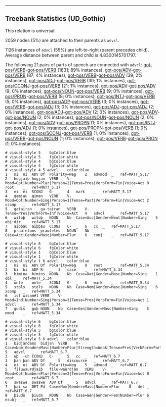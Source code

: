 

--------------------------------------------------------------------------------

## Treebank Statistics (UD_Gothic)

This relation is universal.

2059 nodes (5%) are attached to their parents as `advcl`.

1126 instances of `advcl` (55%) are left-to-right (parent precedes child).
Average distance between parent and child is 4.8300145701797.

The following 21 pairs of parts of speech are connected with `advcl`: [got-pos/VERB]()-[got-pos/VERB]() (1831; 89% instances), [got-pos/ADV]()-[got-pos/VERB]() (87; 4% instances), [got-pos/VERB]()-[got-pos/ADV]() (39; 2% instances), [got-pos/ADJ]()-[got-pos/VERB]() (30; 1% instances), [got-pos/CCONJ]()-[got-pos/VERB]() (21; 1% instances), [got-pos/ADV]()-[got-pos/ADV]() (9; 0% instances), [got-pos/NOUN]()-[got-pos/VERB]() (9; 0% instances), [got-pos/PRON]()-[got-pos/VERB]() (8; 0% instances), [got-pos/INTJ]()-[got-pos/VERB]() (5; 0% instances), [got-pos/ADP]()-[got-pos/VERB]() (3; 0% instances), [got-pos/VERB]()-[got-pos/ADJ]() (3; 0% instances), [got-pos/ADJ]()-[got-pos/ADJ]() (2; 0% instances), [got-pos/ADJ]()-[got-pos/ADV]() (2; 0% instances), [got-pos/ADV]()-[got-pos/NOUN]() (2; 0% instances), [got-pos/NOUN]()-[got-pos/NOUN]() (2; 0% instances), [got-pos/ADV]()-[got-pos/PROPN]() (1; 0% instances), [got-pos/INTJ]()-[got-pos/ADJ]() (1; 0% instances), [got-pos/PROPN]()-[got-pos/VERB]() (1; 0% instances), [got-pos/SCONJ]()-[got-pos/VERB]() (1; 0% instances), [got-pos/VERB]()-[got-pos/NOUN]() (1; 0% instances), [got-pos/VERB]()-[got-pos/PRON]() (1; 0% instances).


~~~ conllu
# visual-style 5	bgColor:blue
# visual-style 5	fgColor:white
# visual-style 4	bgColor:blue
# visual-style 4	fgColor:white
# visual-style 4 5 advcl	color:blue
1	ni	ni	ADV	Df	Polarity=Neg	2	advmod	_	ref=MATT_5.17
2	hugjaiþ	hugjan	VERB	V-	Mood=Opt|Number=Plur|Person=2|Tense=Pres|VerbForm=Fin|Voice=Act	0	root	_	ref=MATT_5.17
3	ei	ei	SCONJ	G-	_	4	mark	_	ref=MATT_5.17
4	qemjau	qiman	VERB	V-	Mood=Opt|Number=Sing|Person=1|Tense=Past|VerbForm=Fin|Voice=Act	2	ccomp	_	ref=MATT_5.17
5	gatairan	ga-tairan	VERB	V-	Tense=Pres|VerbForm=Inf|Voice=Act	4	advcl	_	ref=MATT_5.17
6	witoþ	witoþ	NOUN	Nb	Case=Acc|Gender=Neut|Number=Sing	5	obj:dir	_	ref=MATT_5.17
7	aiþþau	aiþþau	CCONJ	C-	_	6	cc	_	ref=MATT_5.17
8	praufetuns	praufetes	NOUN	Nb	Case=Acc|Gender=Masc|Number=Plur	6	conj	_	ref=MATT_5.17

~~~


~~~ conllu
# visual-style 6	bgColor:blue
# visual-style 6	fgColor:white
# visual-style 1	bgColor:blue
# visual-style 1	fgColor:white
# visual-style 1 6 advcl	color:blue
1	ni	ni	ADV	Df	Polarity=Neg	0	root	_	ref=MATT_5.34
2	bi	bi	ADP	R-	_	3	case	_	ref=MATT_5.34
3	himina	himins	NOUN	Nb	Case=Dat|Gender=Masc|Number=Sing	1	obl	_	ref=MATT_5.34
4	unte	unte	SCONJ	G-	_	6	mark	_	ref=MATT_5.34
5	stols	stols	NOUN	Nb	Case=Nom|Gender=Masc|Number=Sing	6	xcomp	_	ref=MATT_5.34
6	ist	wisan#1	VERB	V-	Mood=Ind|Number=Sing|Person=3|Tense=Pres|VerbForm=Fin|Voice=Act	1	advcl	_	ref=MATT_5.34
7	gudis	guþ	NOUN	Nb	Case=Gen|Gender=Masc|Number=Sing	5	nmod	_	ref=MATT_5.34

~~~


~~~ conllu
# visual-style 6	bgColor:blue
# visual-style 6	fgColor:white
# visual-style 5	bgColor:blue
# visual-style 5	fgColor:white
# visual-style 5 6 advcl	color:blue
1	bidjandans	bidjan	VERB	V-	Case=Nom|Gender=Masc|Number=Plur|Strength=Weak|Tense=Pres|VerbForm=Part|Voice=Act	5	advcl	_	ref=MATT_6.7
2	uþ	-uh	CCONJ	C-	_	5	cc	_	ref=MATT_6.7
3	þan	þan	ADV	Df	_	5	discourse	_	ref=MATT_6.7
4	ni	ni	ADV	Df	Polarity=Neg	5	advmod	_	ref=MATT_6.7
5	filuwaurdjaiþ	filu-waurdjan	VERB	V-	Mood=Opt|Number=Plur|Person=2|Tense=Pres|VerbForm=Fin|Voice=Act	0	root	_	ref=MATT_6.7
6	swaswe	swaswe	ADV	Df	_	5	advcl	_	ref=MATT_6.7
7	þai	sa	DET	Pd	Case=Nom|Gender=Masc|Number=Plur	8	det	_	ref=MATT_6.7
8	þiudo	þiuda	NOUN	Nb	Case=Gen|Gender=Fem|Number=Plur	6	nsubj	_	ref=MATT_6.7

~~~


